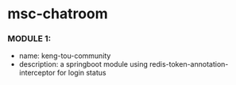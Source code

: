 # msc-chatroom
### MODULE 1: 
- name: keng-tou-community
- description: a springboot module using redis-token-annotation-interceptor for login status
